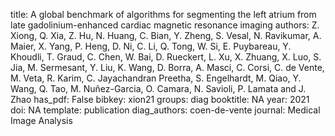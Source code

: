 title: A global benchmark of algorithms for segmenting the left atrium from late gadolinium-enhanced cardiac magnetic resonance imaging
authors: Z. Xiong, Q. Xia, Z. Hu, N. Huang, C. Bian, Y. Zheng, S. Vesal, N. Ravikumar, A. Maier, X. Yang, P. Heng, D. Ni, C. Li, Q. Tong, W. Si, E. Puybareau, Y. Khoudli, T. Graud, C. Chen, W. Bai, D. Rueckert, L. Xu, X. Zhuang, X. Luo, S. Jia, M. Sermesant, Y. Liu, K. Wang, D. Borra, A. Masci, C. Corsi, C. de Vente, M. Veta, R. Karim, C. Jayachandran  Preetha, S. Engelhardt, M. Qiao, Y. Wang, Q. Tao, M. Nuñez-Garcia, O. Camara, N. Savioli, P. Lamata and J. Zhao
has_pdf: False 
bibkey: xion21
groups: diag
booktitle: NA 
year: 2021
doi: NA 
template: publication
diag_authors: coen-de-vente
journal: Medical Image Analysis
